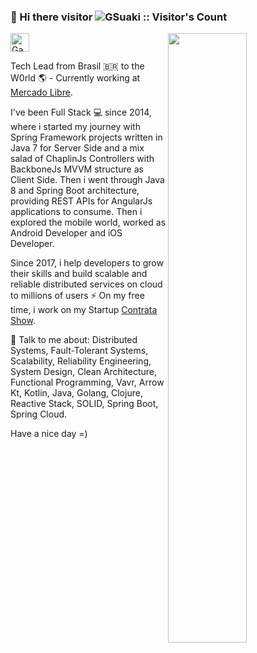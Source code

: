 ### 👋 Hi there visitor <img src="https://profile-counter.glitch.me/{gsuaki}/count.svg" alt="GSuaki :: Visitor's Count" />


<a href="https://dev.to/gsuaki">
  <img src="https://d2fltix0v2e0sb.cloudfront.net/dev-badge.svg" alt="Gabriel Suaki's DEV Community Profile" height="30" width="30">
</a>
        
<img width="50%" align="right" src="https://github-readme-stats.vercel.app/api?username=gsuaki&show_icons=true&theme=vue&hide_title=true&count_private=true" />

Tech Lead from Brasil 🇧🇷  to the W0rld 🌎  - Currently working at [Mercado Libre](https://www.mercadolivre.com.br/).

I've been Full Stack 💻 since 2014, where i started my journey with Spring Framework projects written in Java 7 for Server Side and a mix salad of ChaplinJs Controllers with BackboneJs MVVM structure as Client Side. Then i went through Java 8 and Spring Boot architecture, providing REST APIs for AngularJs applications to consume. Then i explored the mobile world, worked as Android Developer and iOS Developer.

Since 2017, i help developers to grow their skills and build scalable and reliable distributed services on cloud to millions of users ⚡ 
On my free time, i work on my Startup [Contrata Show](http://contratashow.com.br/).

💬  Talk to me about: Distributed Systems, Fault-Tolerant Systems, Scalability, Reliability Engineering, System Design, Clean Architecture, Functional Programming, Vavr, Arrow Kt, Kotlin, Java, Golang, Clojure, Reactive Stack, SOLID, Spring Boot, Spring Cloud.

Have a nice day =)

<!--
**GSuaki/GSuaki** is a ✨ _special_ ✨ repository because its `README.md` (this file) appears on your GitHub profile.

Here are some ideas to get you started:

- 🔭 I’m currently working on ...
- 🌱 I’m currently learning ...
- 👯 I’m looking to collaborate on ...
- 🤔 I’m looking for help with ...
- 💬 Ask me about ...
- 📫 How to reach me: ...
- 😄 Pronouns: ...
- ⚡ Fun fact: ...
-->
